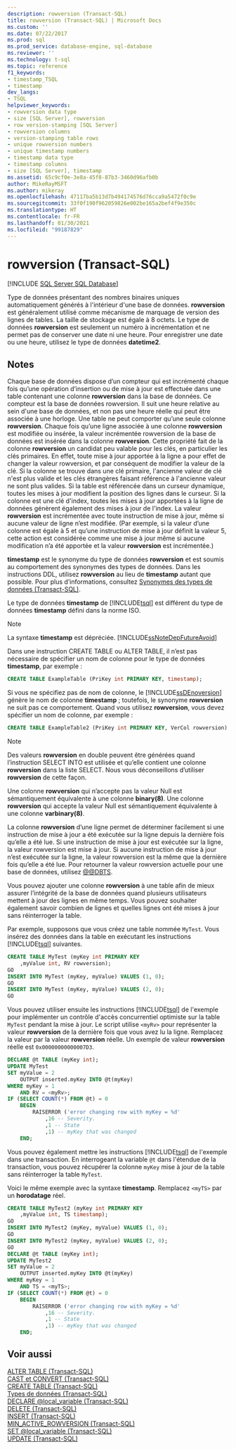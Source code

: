 ```yaml
---
description: rowversion (Transact-SQL)
title: rowversion (Transact-SQL) | Microsoft Docs
ms.custom: ''
ms.date: 07/22/2017
ms.prod: sql
ms.prod_service: database-engine, sql-database
ms.reviewer: ''
ms.technology: t-sql
ms.topic: reference
f1_keywords:
- timestamp_TSQL
- timestamp
dev_langs:
- TSQL
helpviewer_keywords:
- rowversion data type
- size [SQL Server], rowversion
- row version-stamping [SQL Server]
- rowversion columns
- version-stamping table rows
- unique rowversion numbers
- unique timestamp numbers
- timestamp data type
- timestamp columns
- size [SQL Server], timestamp
ms.assetid: 65c9cf0e-3e8a-45f8-87b3-3460d96afb0b
author: MikeRayMSFT
ms.author: mikeray
ms.openlocfilehash: 47117ba5b13d7b494174576d76cca9a5472f0c9e
ms.sourcegitcommit: 33f0f190f962059826e002be165a2bef4f9e350c
ms.translationtype: HT
ms.contentlocale: fr-FR
ms.lasthandoff: 01/30/2021
ms.locfileid: "99187829"
---
```

# <a name="rowversion-transact-sql"></a>rowversion (Transact-SQL)
[!INCLUDE [SQL Server SQL Database](../../includes/applies-to-version/sql-asdb.md)]

Type de données présentant des nombres binaires uniques automatiquement générés à l'intérieur d'une base de données. **rowversion** est généralement utilisé comme mécanisme de marquage de version des lignes de tables. La taille de stockage est égale à 8 octets. Le type de données **rowversion** est seulement un numéro à incrémentation et ne permet pas de conserver une date ni une heure. Pour enregistrer une date ou une heure, utilisez le type de données **datetime2**.
  
## <a name="remarks"></a>Notes  
Chaque base de données dispose d’un compteur qui est incrémenté chaque fois qu’une opération d’insertion ou de mise à jour est effectuée dans une table contenant une colonne **rowversion** dans la base de données. Ce compteur est la base de données rowversion. Il suit une heure relative au sein d'une base de données, et non pas une heure réelle qui peut être associée à une horloge. Une table ne peut comporter qu’une seule colonne **rowversion**. Chaque fois qu’une ligne associée à une colonne **rowversion** est modifiée ou insérée, la valeur incrémentée rowversion de la base de données est insérée dans la colonne **rowversion**. Cette propriété fait de la colonne **rowversion** un candidat peu valable pour les clés, en particulier les clés primaires. En effet, toute mise à jour apportée à la ligne a pour effet de changer la valeur rowversion, et par conséquent de modifier la valeur de la clé. Si la colonne se trouve dans une clé primaire, l'ancienne valeur de clé n'est plus valide et les clés étrangères faisant référence à l'ancienne valeur ne sont plus valides. Si la table est référencée dans un curseur dynamique, toutes les mises à jour modifient la position des lignes dans le curseur. Si la colonne est une clé d'index, toutes les mises à jour apportées à la ligne de données génèrent également des mises à jour de l'index.  La valeur **rowversion** est incrémentée avec toute instruction de mise à jour, même si aucune valeur de ligne n’est modifiée. (Par exemple, si la valeur d’une colonne est égale à 5 et qu’une instruction de mise à jour définit la valeur 5, cette action est considérée comme une mise à jour même si aucune modification n’a été apportée et la valeur **rowversion** est incrémentée.)
  
**timestamp** est le synonyme du type de données **rowversion** et est soumis au comportement des synonymes des types de données. Dans les instructions DDL, utilisez **rowversion** au lieu de **timestamp** autant que possible. Pour plus d’informations, consultez [Synonymes des types de données &#40;Transact-SQL&#41;](../../t-sql/data-types/data-type-synonyms-transact-sql.md).
  
Le type de données  **timestamp** de [!INCLUDE[tsql](../../includes/tsql-md.md)] est différent du type de données **timestamp** défini dans la norme ISO.
  
> [!NOTE]  
>  La syntaxe **timestamp** est dépréciée. [!INCLUDE[ssNoteDepFutureAvoid](../../includes/ssnotedepfutureavoid-md.md)]  
  
Dans une instruction CREATE TABLE ou ALTER TABLE, il n’est pas nécessaire de spécifier un nom de colonne pour le type de données **timestamp**, par exemple :
  
```sql
CREATE TABLE ExampleTable (PriKey int PRIMARY KEY, timestamp);  
```  
  
Si vous ne spécifiez pas de nom de colonne, le [!INCLUDE[ssDEnoversion](../../includes/ssdenoversion-md.md)] génère le nom de colonne **timestamp** ; toutefois, le synonyme **rowversion** ne suit pas ce comportement. Quand vous utilisez **rowversion**, vous devez spécifier un nom de colonne, par exemple :
  
```sql
CREATE TABLE ExampleTable2 (PriKey int PRIMARY KEY, VerCol rowversion) ;  
```  
  
> [!NOTE]  
>  Des valeurs **rowversion** en double peuvent être générées quand l’instruction SELECT INTO est utilisée et qu’elle contient une colonne **rowversion** dans la liste SELECT. Nous vous déconseillons d’utiliser **rowversion** de cette façon.  
  
Une colonne **rowversion** qui n’accepte pas la valeur Null est sémantiquement équivalente à une colonne **binary(8)**. Une colonne **rowversion** qui accepte la valeur Null est sémantiquement équivalente à une colonne **varbinary(8)**.
  
La colonne **rowversion** d’une ligne permet de déterminer facilement si une instruction de mise à jour a été exécutée sur la ligne depuis la dernière fois qu’elle a été lue. Si une instruction de mise à jour est exécutée sur la ligne, la valeur rowversion est mise à jour. Si aucune instruction de mise à jour n’est exécutée sur la ligne, la valeur rowversion est la même que la dernière fois qu’elle a été lue. Pour retourner la valeur rowversion actuelle pour une base de données, utilisez [@@DBTS](../../t-sql/functions/dbts-transact-sql.md).
  
Vous pouvez ajouter une colonne **rowversion** à une table afin de mieux assurer l’intégrité de la base de données quand plusieurs utilisateurs mettent à jour des lignes en même temps. Vous pouvez souhaiter également savoir combien de lignes et quelles lignes ont été mises à jour sans réinterroger la table.
  
Par exemple, supposons que vous créez une table nommée `MyTest`. Vous insérez des données dans la table en exécutant les instructions [!INCLUDE[tsql](../../includes/tsql-md.md)] suivantes.
  
```sql
CREATE TABLE MyTest (myKey int PRIMARY KEY  
    ,myValue int, RV rowversion);  
GO   
INSERT INTO MyTest (myKey, myValue) VALUES (1, 0);  
GO   
INSERT INTO MyTest (myKey, myValue) VALUES (2, 0);  
GO  
```  
  
Vous pouvez utiliser ensuite les instructions [!INCLUDE[tsql](../../includes/tsql-md.md)] de l'exemple pour implémenter un contrôle d'accès concurrentiel optimiste sur la table `MyTest` pendant la mise à jour. Le script utilise `<myRv>` pour représenter la valeur **rowversion** de la dernière fois que vous avez lu la ligne. Remplacez la valeur par la valeur **rowversion** réelle. Un exemple de valeur **rowversion** réelle est `0x00000000000007D3`.
  
```sql
DECLARE @t TABLE (myKey int);  
UPDATE MyTest  
SET myValue = 2  
    OUTPUT inserted.myKey INTO @t(myKey)   
WHERE myKey = 1   
    AND RV = <myRv>;  
IF (SELECT COUNT(*) FROM @t) = 0  
    BEGIN  
        RAISERROR ('error changing row with myKey = %d'  
            ,16 -- Severity.  
            ,1 -- State   
            ,1) -- myKey that was changed   
    END;  
```  
  


Vous pouvez également mettre les instructions [!INCLUDE[tsql](../../includes/tsql-md.md)] de l'exemple dans une transaction. En interrogeant la variable `@t` dans l'étendue de la transaction, vous pouvez récupérer la colonne `myKey` mise à jour de la table sans réinterroger la table `MyTest`.

Voici le même exemple avec la syntaxe **timestamp**. Remplacez `<myTS>` par un **horodatage** réel.

```sql
CREATE TABLE MyTest2 (myKey int PRIMARY KEY  
    ,myValue int, TS timestamp);  
GO   
INSERT INTO MyTest2 (myKey, myValue) VALUES (1, 0);  
GO   
INSERT INTO MyTest2 (myKey, myValue) VALUES (2, 0);  
GO  
DECLARE @t TABLE (myKey int);  
UPDATE MyTest2  
SET myValue = 2  
    OUTPUT inserted.myKey INTO @t(myKey)   
WHERE myKey = 1   
    AND TS = <myTS>;  
IF (SELECT COUNT(*) FROM @t) = 0  
    BEGIN  
        RAISERROR ('error changing row with myKey = %d'  
            ,16 -- Severity.  
            ,1 -- State   
            ,1) -- myKey that was changed   
    END;  
```  
  
## <a name="see-also"></a>Voir aussi
[ALTER TABLE &#40;Transact-SQL&#41;](../../t-sql/statements/alter-table-transact-sql.md)  
[CAST et CONVERT &#40;Transact-SQL&#41;](../../t-sql/functions/cast-and-convert-transact-sql.md)  
[CREATE TABLE &#40;Transact-SQL&#41;](../../t-sql/statements/create-table-transact-sql.md)  
[Types de données &#40;Transact-SQL&#41;](../../t-sql/data-types/data-types-transact-sql.md)  
[DECLARE @local_variable &#40;Transact-SQL&#41;](../../t-sql/language-elements/declare-local-variable-transact-sql.md)  
[DELETE &#40;Transact-SQL&#41;](../../t-sql/statements/delete-transact-sql.md)  
[INSERT &#40;Transact-SQL&#41;](../../t-sql/statements/insert-transact-sql.md)  
[MIN_ACTIVE_ROWVERSION &#40;Transact-SQL&#41;](../../t-sql/functions/min-active-rowversion-transact-sql.md)  
[SET @local_variable &#40;Transact-SQL&#41;](../../t-sql/language-elements/set-local-variable-transact-sql.md)  
[UPDATE &#40;Transact-SQL&#41;](../../t-sql/queries/update-transact-sql.md)
  
  
